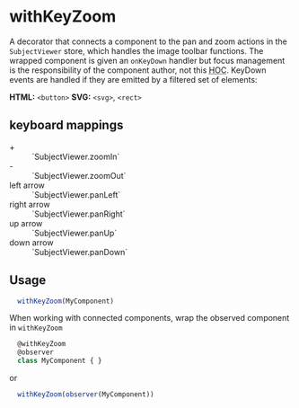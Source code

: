 # withKeyZoom

A decorator that connects a component to the pan and zoom actions in the `SubjectViewer` store, which handles the image toolbar functions. The wrapped component is given an `onKeyDown` handler but focus management is the responsibility of the component author, not this <abbr title="Higher-Order Component">HOC</abbr>. KeyDown events are handled if they are emitted by a filtered set of elements:

**HTML:** `<button>`
**SVG:** `<svg>`, `<rect>`

## keyboard mappings

<dl>
  <dt>+</dt>
  <dd>`SubjectViewer.zoomIn`</dd>
  <dt>-</dt>
  <dd>`SubjectViewer.zoomOut`</dd>
  <dt>left arrow</dt>
  <dd>`SubjectViewer.panLeft`</dd>
  <dt>right arrow</dt>
  <dd>`SubjectViewer.panRight`</dd>
  <dt>up arrow</dt>
  <dd>`SubjectViewer.panUp`</dd>
  <dt>down arrow</dt>
  <dd>`SubjectViewer.panDown`</dd>
</dl>

## Usage

```js
  withKeyZoom(MyComponent)
```

When working with connected components, wrap the observed component in `withKeyZoom`
```js
  @withKeyZoom
  @observer
  class MyComponent { }
```
or
```js
  withKeyZoom(observer(MyComponent))
```